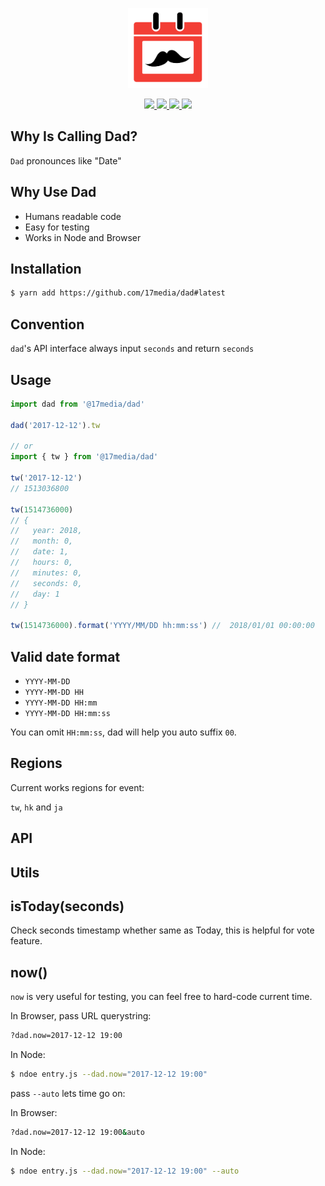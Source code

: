 <p align="center">
  <img width="128" src="./assets/logo.png" />
</p>

<p align="center">
  <a href="https://github.com/17media/dad/releases">
    <img src="https://flat.badgen.net/github/release/17media/dad" />
  </a>
  <a href="https://circleci.com/gh/17media/dad" alt="Build Status">
    <img src="https://flat.badgen.net/circleci/github/17media/dad/master" />
  </a>
  <a href="https://codecov.io/gh/17media/dad" alt="Coverage">
    <img src="https://flat.badgen.net/codecov/c/github/17media/dad" />
  </a>
  <img src="https://flat.badgen.net/github/license/17media/dad" />
</p>


## Why Is Calling Dad?
`Dad` pronounces like "Date"

## Why Use Dad
- Humans readable code
- Easy for testing
- Works in Node and Browser

## Installation

```sh
$ yarn add https://github.com/17media/dad#latest
```

## Convention
`dad`'s API interface always input `seconds` and return `seconds`

## Usage

```js
import dad from '@17media/dad'

dad('2017-12-12').tw

// or
import { tw } from '@17media/dad'

tw('2017-12-12')
// 1513036800

tw(1514736000)
// {
//   year: 2018,
//   month: 0,
//   date: 1,
//   hours: 0,
//   minutes: 0,
//   seconds: 0,
//   day: 1
// }

tw(1514736000).format('YYYY/MM/DD hh:mm:ss') //  2018/01/01 00:00:00
```

## Valid date format
- `YYYY-MM-DD`
- `YYYY-MM-DD HH`
- `YYYY-MM-DD HH:mm`
- `YYYY-MM-DD HH:mm:ss`

You can omit `HH:mm:ss`, dad will help you auto suffix `00`.
## Regions
Current works regions for event:

`tw`, `hk` and `ja`

## API

## Utils

## isToday(seconds)
Check seconds timestamp whether same as Today, this is helpful for vote feature.

## now()
`now` is very useful for testing, you can feel free to hard-code current time.

In Browser, pass URL querystring:
```sh
?dad.now=2017-12-12 19:00
```

In Node:
```sh
$ ndoe entry.js --dad.now="2017-12-12 19:00"
```

pass `--auto` lets time go on:

In Browser:
```sh
?dad.now=2017-12-12 19:00&auto
```

In Node:
```sh
$ ndoe entry.js --dad.now="2017-12-12 19:00" --auto
```
